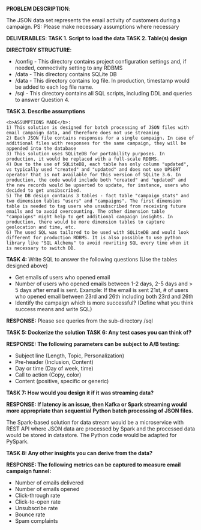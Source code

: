 <b>PROBLEM DESCRIPTION</b>:

The JSON data set represents the email activity of customers during a campaign.
PS: Please make necessary assumptions where necessary 

<b>DELIVERABLES</b>:
<b>TASK 1. Script to load the data</b>
<b>TASK 2. Table(s) design </b>

<b>DIRECTORY STRUCTURE</b>:

- /config - This directory contains project configuration settings and, if needed, connectivity setting to any RDBMS
- /data - This directory contains SQLite DB
- /data - This directory contains log file. In production, timestamp would be added to each log file name.
- /sql - This directory contains all SQL scripts, including DDL and queries to answer Question 4.


<b>TASK 3. Describe assumptions</b>

    <b>ASSUMPTIONS MADE</b>:
    1) This solution is designed for batch processing of JSON files with email campaign data, and therefore does not use streaming
    2) Each JSON file contains responses for a single campaign. In case of additional files with responses for the same campaign, they will be appended into the database
    3) This solution uses SQLiteDB for portability purposes. In production, it would be replaced with a full-scale RDBMS.
    4) Due to the use of SQLiteDB, each table has only column "updated", vs typically used "created" and "updated" and does not use UPSERT operator that is not available for this version of SQLite 3.6. In production, the code would include both "created" and "updated" and the new records would be upserted to update, for instance, users who decided to get unsibscribed.
    5) The DB design contains 3 tables - fact table "campaign_stats" and two dimension tables "users" and "campaigns". The first dimension table is needed to tag users who unsubscribed from receiving future emails and to avoid overcounting. The other dimension table "campaigns" might help to get additional campaign insights. In production, there would be more dimension tables to capture geolocation and time, etc.
    6) The used SQL was tailored to be used with SQLiteDB and would look different for production RDBMS. It is also possible to use python library like "SQL Alchemy" to avoid rewriting SQL every time when it is necessary to switch DB.

<b>TASK 4:</b>
Write SQL to answer the following questions (Use the tables designed above) 
   - Get emails of users who opened email
   - Number of users who opened emails between 1-2 days, 2-5 days and > 5 days after email is sent. Example: If the email is sent 21st, # of users who opened email between 23rd and 26th including both 23rd and 26th
   - Identify the campaign which is more successful? (Define what you think success means and write SQL) 
   
   <b>RESPONSE:</b>
   Please see queries from the sub-directory /sql
   
<b>TASK 5: Dockerize the solution</b>
<b>TASK 6: Any test cases you can think of?</b>

<b>RESPONSE: The following parameters can be subject to A/B testing:</b>

-	Subject line (Length, Topic, Personalization)
-	Pre-header (Inclusion, Content)
-	Day or time (Day of week, time)
-	Call to action (Copy, color)
-	Content (positive, specific or generic)

<b>TASK 7: How would you design it if it was streaming data?</b>

<b>RESPONSE: If latency is an issue, then Kafka or Spark streaming would more appropriate than sequential Python batch processing of JSON files.</b>

The Spark-based solution for data stream would be a microservice with REST API where JSON data are processed by Spark and the processed data would be stored in datastore.
The Python code would be adapted for PySpark.

<b>TASK 8: Any other insights you can derive from the data? </b>

<b>RESPONSE: The following metrics can be captured to measure email campaign funnel:</b>
- Number of emails delivered
- Number of emails opened
- Click-through rate
- Click-to-open rate
- Unsubscribe rate
- Bounce rate
- Spam complaints 




